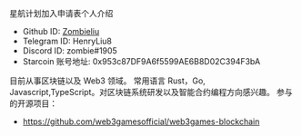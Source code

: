 星航计划加入申请表个人介绍

- Github ID: [Zombieliu](https://github.com/Zombieliu)
- Telegram ID: HenryLiu8
- Discord ID: zombie#1905
- Starcoin 账号地址: 0x953c87DF9A6f5599AE6B8D02C394F3bA

目前从事区块链以及 Web3 领域。 常用语言 Rust，Go,  Javascript,TypeScript。对区块链系统研发以及智能合约编程方向感兴趣。 参与的开源项目：

- https://github.com/web3gamesofficial/web3games-blockchain